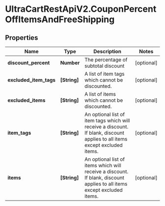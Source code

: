 # UltraCartRestApiV2.CouponPercentOffItemsAndFreeShipping

## Properties
Name | Type | Description | Notes
------------ | ------------- | ------------- | -------------
**discount_percent** | **Number** | The percentage of subtotal discount | [optional] 
**excluded_item_tags** | **[String]** | A list of item tags which cannot be discounted. | [optional] 
**excluded_items** | **[String]** | A list of items which cannot be discounted. | [optional] 
**item_tags** | **[String]** | An optional list of item tags which will receive a discount.  If blank, discount applies to all items except excluded items. | [optional] 
**items** | **[String]** | An optional list of items which will receive a discount.  If blank, discount applies to all items except excluded items. | [optional] 



